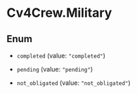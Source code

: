 # Cv4Crew.Military

## Enum


* `completed` (value: `"completed"`)

* `pending` (value: `"pending"`)

* `not_obligated` (value: `"not_obligated"`)


